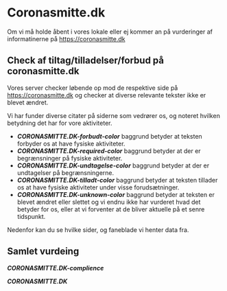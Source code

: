 # Coronasmitte.dk

Om vi må holde åbent i vores lokale eller ej kommer an på vurderinger af informatinerne på https://coronasmitte.dk

## Check af tiltag/tilladelser/forbud på coronasmitte.dk

Vores server checker løbende op mod de respektive side på https://coronasmitte.dk  og checker at diverse relevante tekster ikke er blevet ændret.

Vi har funder diverse citater på siderne som vedrører os, og noteret hvilken betydning det har for vore aktiviteter.

 * *****CORONASMITTE.DK-forbudt-color*****    baggrund betyder at teksten forbyder os at have fysiske aktiviteter.
 * *****CORONASMITTE.DK-required-color*****   baggrund betyder at der er begrænsninger på fysiske aktiviteter.
 * *****CORONASMITTE.DK-undtagelse-color***** baggrund betyder at der er undtagelser på begrænsningerne.
 * *****CORONASMITTE.DK-tilladt-color*****    baggrund betyder at teksten tillader os at have fysiske aktiviteter under visse forudsætninger.
 * *****CORONASMITTE.DK-unknown-color*****    baggrund betyder at teksten er blevet ændret eller slettet og vi endnu ikke har vurderet hvad det betyder for os, eller at vi forventer at de bliver aktuelle på et senre tidspunkt.

Nedenfor kan du se hvilke sider, og faneblade vi henter data fra.
 
## Samlet vurdeing
*****CORONASMITTE.DK-complience*****

*****CORONASMITTE.DK*****
